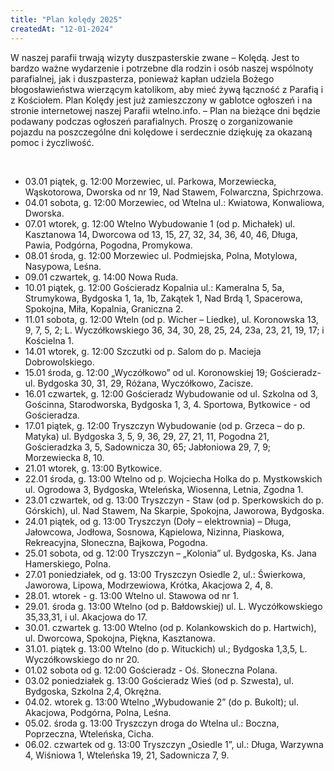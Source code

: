 ```yaml
---
title: "Plan kolędy 2025"
createdAt: "12-01-2024"
---
```


W naszej parafii trwają wizyty duszpasterskie zwane – Kolędą. Jest to bardzo ważne wydarzenie i potrzebne dla rodzin i osób naszej wspólnoty parafialnej, jak i duszpasterza, ponieważ kapłan udziela Bożego błogosławieństwa wierzącym katolikom, aby mieć żywą łączność z Parafią i z Kościołem. Plan Kolędy jest już zamieszczony w gablotce ogłoszeń i na stronie internetowej naszej Parafii wtelno.info. – Plan na bieżące dni będzie podawany podczas ogłoszeń parafialnych. Proszę o zorganizowanie pojazdu na poszczególne dni kolędowe i serdecznie dziękuję za okazaną pomoc i życzliwość.

<br/>

- 03.01 piątek, g. 12:00 Morzewiec, ul. Parkowa, Morzewiecka, Wąskotorowa, Dworska od nr 19, Nad Stawem, Folwarczna, Spichrzowa.
- 04.01 sobota, g. 12:00 Morzewiec, od Wtelna ul.: Kwiatowa, Konwaliowa, Dworska.
- 07.01 wtorek, g. 12:00 Wtelno Wybudowanie 1 (od p. Michałek) ul. Kasztanowa 14, Dworcowa od 13, 15, 27, 32, 34, 36, 40, 46, Długa, Pawia, Podgórna, Pogodna, Promykowa.
- 08.01 środa, g. 12:00 Morzewiec ul. Podmiejska, Polna, Motylowa, Nasypowa, Leśna.
- 09.01 czwartek, g. 14:00 Nowa Ruda.
- 10.01 piątek, g. 12:00 Gościeradz Kopalnia ul.: Kameralna 5, 5a, Strumykowa, Bydgoska 1, 1a, 1b, Zakątek 1, Nad Brdą 1, Spacerowa, Spokojna, Miła, Kopalnia, Graniczna 2.
- 11.01 sobota, g. 12:00 Wteln (od p. Wicher – Liedke), ul. Koronowska 13, 9, 7, 5, 2; L. Wyczółkowskiego 36, 34, 30, 28, 25, 24, 23a, 23, 21, 19, 17; i Kościelna 1.
- 14.01 wtorek, g. 12:00 Szczutki od p. Salom do p. Macieja Dobrowolskiego.
- 15.01 środa, g. 12:00 „Wyczółkowo” od ul. Koronowskiej 19; Gościeradz- ul. Bydgoska 30, 31, 29, Różana, Wyczółkowo, Zacisze.
- 16.01 czwartek, g. 12:00 Gościeradz Wybudowanie od ul. Szkolna od 3, Gościnna, Starodworska, Bydgoska 1, 3, 4. Sportowa, Bytkowice - od Gościeradza.
- 17.01 piątek, g. 12:00 Tryszczyn Wybudowanie (od p. Grzeca – do p. Matyka) ul. Bydgoska 3, 5, 9, 36, 29, 27, 21, 11, Pogodna 21, Gościeradzka 3, 5, Sadownicza 30, 65; Jabłoniowa 29, 7, 9; Morzewiecka 8, 10.
- 21.01 wtorek, g. 13:00 Bytkowice.
- 22.01 środa, g. 13:00 Wtelno od p. Wojciecha Holka do p. Mystkowskich ul. Ogrodowa 3, Bydgoska, Wteleńska, Wiosenna, Letnia, Zgodna 1.
- 23.01 czwartek, od g. 13:00 Tryszczyn - Staw (od p. Sperkowskich do p. Górskich), ul. Nad Stawem, Na Skarpie, Spokojna, Jaworowa, Bydgoska.
- 24.01 piątek, od g. 13:00 Tryszczyn (Doły – elektrownia) – Długa, Jałowcowa, Jodłowa, Sosnowa, Kąpielowa, Nizinna, Piaskowa, Rekreacyjna, Słoneczna, Bajkowa, Pogodna.
- 25.01 sobota, od g. 12:00 Tryszczyn – „Kolonia” ul. Bydgoska, Ks. Jana Hamerskiego, Polna.
- 27.01 poniedziałek, od g. 13:00 Tryszczyn Osiedle 2, ul.: Świerkowa, Jaworowa, Lipowa, Modrzewiowa, Krótka, Akacjowa 2, 4, 8.
- 28.01. wtorek - g. 13:00 Wtelno ul. Stawowa od nr 1.
- 29.01. środa g. 13:00 Wtelno (od p. Bałdowskiej) ul. L. Wyczółkowskiego 35,33,31, i ul. Akacjowa do 17.
- 30.01. czwartek g. 13:00 Wtelno (od p. Kolankowskich do p. Hartwich), ul. Dworcowa, Spokojna, Piękna, Kasztanowa.
- 31.01. piątek g. 13:00 Wtelno (do p. Wituckich) ul.; Bydgoska 1,3,5, L. Wyczółkowskiego do nr 20.
- 01.02 sobota od g. 12:00 Gościeradz - Oś. Słoneczna Polana.
- 03.02 poniedziałek g. 13:00 Gościeradz Wieś (od p. Szwesta), ul. Bydgoska, Szkolna 2,4, Okrężna.
- 04.02. wtorek g. 13:00 Wtelno „Wybudowanie 2” (do p. Bukolt); ul. Akacjowa, Podgórna, Polna, Leśna.
- 05.02. środa g. 13:00 Tryszczyn droga do Wtelna ul.: Boczna, Poprzeczna, Wteleńska, Cicha.
- 06.02. czwartek od g. 13:00 Tryszczyn „Osiedle 1”, ul.: Długa, Warzywna 4, Wiśniowa 1, Wteleńska 19, 21, Sadownicza 7, 9.
